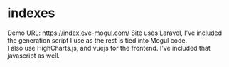 # indexes
Demo URL: https://index.eve-mogul.com/ 
Site uses Laravel, I've included the generation script I use as the rest is tied into Mogul code.  
I also use HighCharts.js, and vuejs for the frontend. I've included that javascript as well.  
